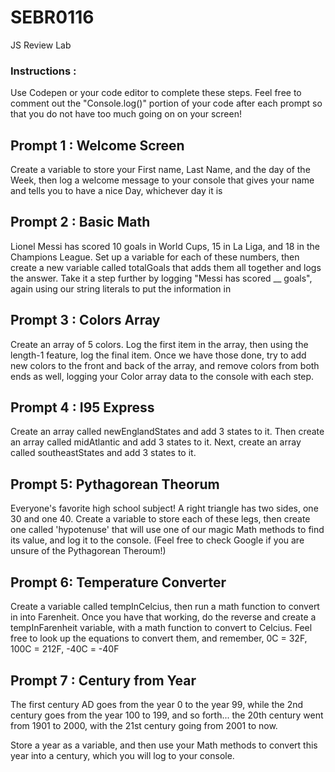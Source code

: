 # SEBR0116 

JS Review Lab

### Instructions :
Use Codepen or your code editor to complete these steps. Feel free to comment out the "Console.log()" portion of your code after each prompt so that you do not have too much going on on your screen!

## Prompt 1 : Welcome Screen 

Create a variable to store your First name, Last Name, and the day of the Week, then log a welcome message to your console that gives your name and tells you to have a nice Day, whichever day it is


## Prompt 2 : Basic Math

Lionel Messi has scored 10 goals in World Cups, 15 in La Liga, and 18 in the Champions League. Set up a variable for each of these numbers, then create a new variable called totalGoals that adds them all together and logs the answer. Take it a step further by logging "Messi has scored __ goals", again using our string literals to put the information in


## Prompt 3 : Colors Array

Create an array of 5 colors. Log the first item in the array, then using the length-1 feature, log the final item. Once we have those done, try to add new colors to the front and back of the array, and remove colors from both ends as well, logging your Color array data to the console with each step. 


## Prompt 4 : I95 Express

Create an array called newEnglandStates and add 3 states to it. Then create an array called midAtlantic and add 3 states to it. Next, create an array called southeastStates and add 3 states to it.


## Prompt 5: Pythagorean Theorum

Everyone's favorite high school subject! A right triangle has two sides, one 30 and one 40. Create a variable to store each of these legs, then create one called 'hypotenuse' that will use one of our magic Math methods to find its value, and log it to the console. (Feel free to check Google if you are unsure of the Pythagorean Theroum!)


## Prompt 6: Temperature Converter

Create a variable called tempInCelcius, then run a math function to convert in into Farenheit. Once you have that working, do the reverse and create a tempInFarenheit variable, with a math function to convert to Celcius. Feel free to look up the equations to convert them, and remember, 0C = 32F, 100C = 212F, -40C = -40F


## Prompt 7 : Century from Year

The first century AD goes from the year 0 to the year 99, while the 2nd century goes from the year 100 to 199, and so forth... the 20th century went from 1901 to 2000, with the 21st century going from 2001 to now.

Store a year as a variable, and then use your Math methods to convert this year into a century, which you will log to your console.


